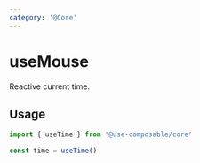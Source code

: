 ```yaml
---
category: '@Core'
---
```


# useMouse

Reactive current time.

## Usage

```ts
import { useTime } from '@use-composable/core'

const time = useTime()
```
